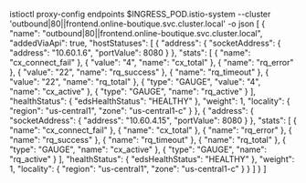 istioctl proxy-config endpoints $INGRESS_POD.istio-system --cluster 'outbound|80||frontend.online-boutique.svc.cluster.local' -o json
[
    {
        "name": "outbound|80||frontend.online-boutique.svc.cluster.local",
        "addedViaApi": true,
        "hostStatuses": [
            {
                "address": {
                    "socketAddress": {
                        "address": "10.60.1.6",
                        "portValue": 8080
                    }
                },
                "stats": [
                    {
                        "name": "cx_connect_fail"
                    },
                    {
                        "value": "4",
                        "name": "cx_total"
                    },
                    {
                        "name": "rq_error"
                    },
                    {
                        "value": "22",
                        "name": "rq_success"
                    },
                    {
                        "name": "rq_timeout"
                    },
                    {
                        "value": "22",
                        "name": "rq_total"
                    },
                    {
                        "type": "GAUGE",
                        "value": "4",                        
                        "name": "cx_active"
                    },
                    {
                        "type": "GAUGE",
                        "name": "rq_active"
                    }
                ],
                "healthStatus": {
                    "edsHealthStatus": "HEALTHY"
                },
                "weight": 1,
                "locality": {
                    "region": "us-central1",
                    "zone": "us-central1-c"
                }
            },
            {
                "address": {
                    "socketAddress": {
                        "address": "10.60.4.15",
                        "portValue": 8080
                    }
                },
                "stats": [
                    {
                        "name": "cx_connect_fail"
                    },
                    {
                        "name": "cx_total"
                    },
                    {
                        "name": "rq_error"
                    },
                    {
                        "name": "rq_success"
                    },
                    {
                        "name": "rq_timeout"
                    },
                    {
                        "name": "rq_total"
                    },
                    {
                        "type": "GAUGE",
                        "name": "cx_active"
                    },
                    {
                        "type": "GAUGE",
                        "name": "rq_active"
                    }
                ],
                "healthStatus": {
                    "edsHealthStatus": "HEALTHY"
                },
                "weight": 1,
                "locality": {
                    "region": "us-central1",
                    "zone": "us-central1-c"
                }
            }
        ]
    }
]